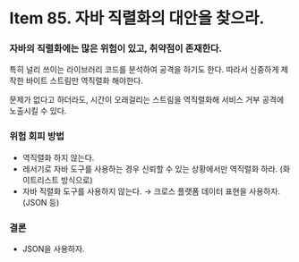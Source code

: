 # Item 85. 자바 직렬화의 대안을 찾으라.

### 자바의 직렬화에는 많은 위험이 있고, 취약점이 존재한다.

특히 널리 쓰이는 라이브러리 코드를 분석하여 공격을 하기도 한다. 따라서 신중하게 제작한 바이트 스트림만 역직렬화 해야한다.

문제가 없다고 하더라도, 시간이 오래걸리는 스트림을 역직렬화해 서비스 거부 공격에 노출시킬 수 있다.

### 위험 회피 방법

- 역직렬화 하지 않는다.
- 레서기로 자바 도구를 사용하는 경우 신뢰할 수 있는 상황에서만 역직렬화 하라. (화이트리스트 방식으로)
- 자바 직렬화 도구를 사용하지 않는다. → 크로스 플랫폼 데이터 표현을 사용하자. (JSON 등)

### 결론

- JSON을 사용하자.

